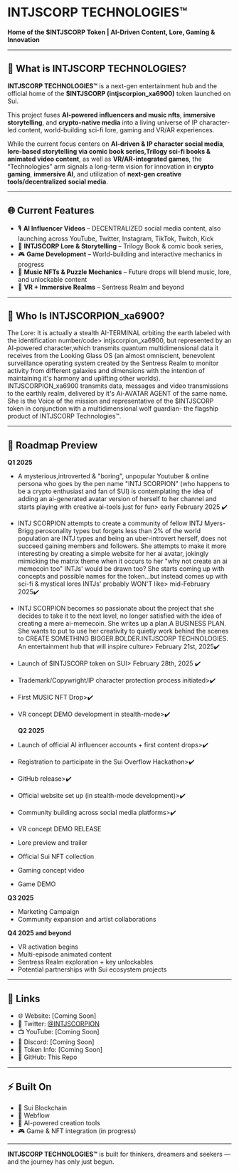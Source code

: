 # INTJSCORP TECHNOLOGIES™

**Home of the $INTJSCORP Token | AI-Driven Content, Lore, Gaming & Innovation**

---

## 🔹 What is INTJSCORP TECHNOLOGIES?

**INTJSCORP TECHNOLOGIES™** is a next-gen entertainment hub and the official home of the **$INTJSCORP (intjscorpion_xa6900)** token launched on Sui.

This project fuses **AI-powered influencers and music nfts**, **immersive storytelling**, and **crypto-native media** into a living universe of IP character-led content, world-building sci-fi lore, gaming and VR/AR experiences. 

While the current focus centers on **AI-driven & IP character social media**, **lore-based storytelling via comic book series,Trilogy sci-fi books & animated video content**, as well as **VR/AR-integrated games**, the “Technologies” arm signals a long-term vision for innovation in **crypto gaming**, **immersive AI**, and 
utilization of **next-gen creative tools/decentralized social media**.

---

## 🌐 Current Features

- 🎙️ **AI Influencer Videos** – DECENTRALIZED social media content, also launching across YouTube, Twitter, Instagram, TikTok, Twitch, Kick
- 📖 **INTJSCORP Lore & Storytelling** – Trilogy Book & comic book series, 
- 🎮 **Game Development** – World-building and interactive mechanics in progress
- 🎵 **Music NFTs & Puzzle Mechanics** – Future drops will blend music, lore, and unlockable content
- 🌌 **VR + Immersive Realms** – Sentress Realm and beyond

---

## 🧠 Who Is INTJSCORPION_xa6900?

The Lore: It is actually a stealth AI-TERMINAL orbiting the earth labeled with the identification number/code> intjscorpion_xa6900, but represented by an AI-powered character,which transmits quantum multidimensional data it receives from the Looking Glass OS (an almost omniscient, benevolent surveillance operating system created by the Sentress Realm to monitor activity from different galaxies and dimensions with the intention of maintaining it's harmony and uplifting other worlds). INTJSCORPION_xa6900 
transmits data, messages and video transmissions to the earthly realm, delivered by it's Ai-AVATAR AGENT of the same name. She is the Voice of the mission and 
representative of the $INTJSCORP token in conjunction with a multidimensional wolf guardian- the flagship product of INTJSCORP Technologies™.

---

## 📍 Roadmap Preview

**Q1 2025**

- A mysterious,introverted & "boring", unpopular Youtuber & online persona who goes by the pen name "INTJ SCORPION" (who happens to be a crypto enthusiast and fan of SUI)
  is contemplating the idea of adding an ai-generated avatar version of herself to her channel and starts playing with creative ai-tools just for fun> early February 2025 ✔️
  
- INTJ SCORPION attempts to create a community of fellow INTJ Myers-Brigg perosonality types but forgets less than 2% of the world population are INTJ types and being an
  uber-introvert herself, does not succeed gaining members and followers. She attempts to make it more interesting by creating a simple website for her ai avatar,
  jokingly mimicking the matrix theme when it occurs to her "why not create an ai memecoin too" INTJs' would be drawn too? She starts coming up 
  with concepts and possible names for the token...but instead comes up with sci-fi & mystical lores INTJs' probably WON'T like> mid-February 2025✔️
  
- INTJ SCORPION becomes so passionate about the project that she decides to take it to the next level, no longer satisfied with the idea of creating a mere
  ai-memecoin. She writes up a plan.A BUSINESS PLAN. She wants to put to use her creativity to quietly work behind the scenes to
  CREATE SOMETHING BIGGER.BOLDER.INTJSCORP TECHNOLOGIES. An entertainment hub that will inspire culture> February 21st, 2025✔️

- Launch of $INTJSCORP token on SUI> February 28th, 2025 ✔️
  
- Trademark/Copywright/IP character protection process initiated>✔️
  
- First MUSIC NFT Drop>✔️

- VR concept DEMO development in stealth-mode>✔️
  

  
  **Q2 2025**

- Launch of official AI influencer accounts + first content drops>✔️
- Registration to participate in the Sui Overflow Hackathon>✔️
- GitHub release>✔️
- Official website set up (in stealth-mode development)>✔️
- Community building across social media platforms>✔️
- VR concept DEMO RELEASE
- Lore preview and trailer
- Official Sui NFT collection
- Gaming concept video
- Game DEMO
  
**Q3 2025**
- Marketing Campaign
- Community expansion and artist collaborations

**Q4 2025 and beyond**
- VR activation begins  
- Multi-episode animated content  
- Sentress Realm exploration + key unlockables  
- Potential partnerships with Sui ecosystem projects

---

## 🔗 Links

- 🌐 Website: [Coming Soon]
- 🧠 Twitter: [@INTJSCORPION](https://twitter.com/INTJSCORPION)
- 📺 YouTube: [Coming Soon]
- 💬 Discord: [Coming Soon]
- 🧬 Token Info: [Coming Soon]
- 🔧 GitHub: This Repo

---

## ⚡ Built On
- 🧠 Sui Blockchain
- 🧰 Webflow
- 🧠 AI-powered creation tools
- 🎮 Game & NFT integration (in progress)

---

**INTJSCORP TECHNOLOGIES™** is built for thinkers, dreamers and seekers — and the journey has only just begun.

